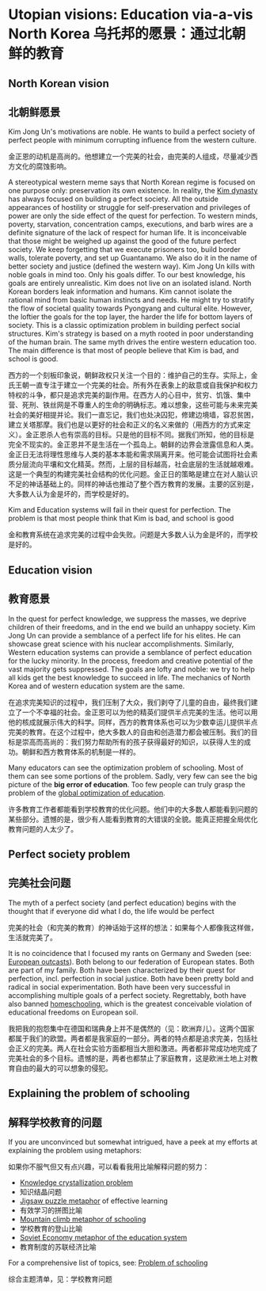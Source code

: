 # Utopian visions: Education via-a-vis North Korea 乌托邦的愿景：通过北朝鲜的教育

## North Korean vision

## 北朝鲜愿景

Kim Jong Un's motivations are noble. He wants to build a perfect society of perfect people with minimum corrupting influence from the western culture.

金正恩的动机是高尚的。他想建立一个完美的社会，由完美的人组成，尽量减少西方文化的腐蚀影响。

A stereotypical western meme says that North Korean regime is focused on one purpose only: preservation its own existence. In reality, the [Kim dynasty](https://en.wikipedia.org/wiki/Kim_dynasty_(North_Korea)) has always focused on building a perfect society. All the outside appearances of hostility or struggle for self-preservation and privileges of power are only the side effect of the quest for perfection. To western minds, poverty, starvation, concentration camps, executions, and barb wires are a definite signature of the lack of respect for human life. It is inconceivable that those might be weighed up against the good of the future perfect society. We keep forgetting that we execute prisoners too, build border walls, tolerate poverty, and set up Guantanamo. We also do it in the name of better society and justice (defined the western way). Kim Jong Un kills with noble goals in mind too. Only his goals differ. To our best knowledge, his goals are entirely unrealistic. Kim does not live on an isolated island. North Korean borders leak information and humans. Kim cannot isolate the rational mind from basic human instincts and needs. He might try to stratify the flow of societal quality towards Pyongyang and cultural elite. However, the loftier the goals for the top layer, the harder the life for bottom layers of society. This is a classic optimization problem in building perfect social structures. Kim's strategy is based on a myth rooted in poor understanding of the human brain. The same myth drives the entire western education too. The main difference is that most of people believe that Kim is bad, and school is good.

西方的一个刻板印象说，朝鲜政权只关注一个目的：维护自己的生存。实际上，金氏王朝一直专注于建立一个完美的社会。所有外在表象上的敌意或自我保护和权力特权的斗争，都只是追求完美的副作用。在西方人的心目中，贫穷、饥饿、集中营、死刑、铁丝网是不尊重人的生命的明确标志。难以想象，这些可能与未来完美社会的美好相提并论。我们一直忘记，我们也处决囚犯，修建边境墙，容忍贫困，建立关塔那摩。我们也是以更好的社会和正义的名义来做的（用西方的方式来定义）。金正恩杀人也有崇高的目标。只是他的目标不同。据我们所知，他的目标是完全不现实的。金正恩并不是生活在一个孤岛上。朝鲜的边界会泄露信息和人类。金正日无法将理性思维与人类的基本本能和需求隔离开来。他可能会试图将社会素质分层流向平壤和文化精英。然而，上层的目标越高，社会底层的生活就越艰难。这是一个典型的构建完美社会结构的优化问题。金正日的策略是建立在对人脑认识不足的神话基础上的。同样的神话也推动了整个西方教育的发展。主要的区别是，大多数人认为金是坏的，而学校是好的。

Kim and Education systems will fail in their quest for perfection. The problem is that most people think that Kim is bad, and school is good

金和教育系统在追求完美的过程中会失败。问题是大多数人认为金是坏的，而学校是好的。

## Education vision

## 教育愿景

In the quest for perfect knowledge, we suppress the masses, we deprive children of their freedoms, and in the end we build an unhappy society. Kim Jong Un can provide a semblance of a perfect life for his elites. He can showcase great science with his nuclear accomplishments. Similarly, Western education systems can provide a semblance of perfect education for the lucky minority. In the process, freedom and creative potential of the vast majority gets suppressed. The goals are lofty and noble: we try to help all kids get the best knowledge to succeed in life. The mechanics of North Korea and of western education system are the same.

在追求完美知识的过程中，我们压制了大众，我们剥夺了儿童的自由，最终我们建立了一个不幸福的社会。金正恩可以为他的精英们提供半点完美的生活。他可以用他的核成就展示伟大的科学。同样，西方的教育体系也可以为少数幸运儿提供半点完美的教育。在这个过程中，绝大多数人的自由和创造潜力都会被压制。我们的目标是崇高而高尚的：我们努力帮助所有的孩子获得最好的知识，以获得人生的成功。朝鲜和西方教育体系的机制是一样的。

Many educators can see the optimization problem of schooling. Most of them can see some portions of the problem. Sadly, very few can see the big picture of the **big error of education**. Too few people can truly grasp the problem of the [global optimization of education](https://supermemo.guru/wiki/Optimization_of_education).

许多教育工作者都能看到学校教育的优化问题。他们中的大多数人都能看到问题的某些部分。遗憾的是，很少有人能看到教育的大错误的全貌。能真正把握全局优化教育问题的人太少了。

## Perfect society problem

## 完美社会问题

The myth of a perfect society (and perfect education) begins with the thought that if everyone did what I do, the life would be perfect

完美的社会（和完美的教育）的神话始于这样的想法：如果每个人都像我这样做，生活就完美了。

It is no coincidence that I focused my rants on Germany and Sweden (see: [European outcasts](https://supermemo.guru/wiki/European_outcasts)). Both belong to our federation of European states. Both are part of my family. Both have been characterized by their quest for perfection, incl. perfection in social justice. Both have been pretty bold and radical in social experimentation. Both have been very successful in accomplishing multiple goals of a perfect society. Regrettably, both have also banned [homeschooling](https://supermemo.guru/wiki/Homeschooling), which is the greatest conceivable violation of educational freedoms on European soil.

我把我的抱怨集中在德国和瑞典身上并不是偶然的（见：欧洲弃儿）。这两个国家都属于我们的欧盟。两者都是我家庭的一部分。两者的特点都是追求完美，包括社会正义的完美。两人在社会实验方面都相当大胆和激进。两者都非常成功地完成了完美社会的多个目标。遗憾的是，两者也都禁止了家庭教育，这是欧洲土地上对教育自由的最大的可以想象的侵犯。

## Explaining the problem of schooling

## 解释学校教育的问题

If you are unconvinced but somewhat intrigued, have a peek at my efforts at explaining the problem using metaphors:

如果你不服气但又有点兴趣，可以看看我用比喻解释问题的努力：

- [Knowledge crystallization problem](https://supermemo.guru/wiki/Knowledge_crystallization) 
- 知识结晶问题
- [Jigsaw puzzle metaphor](https://supermemo.guru/wiki/Jigsaw_puzzle_metaphor) of effective learning 
- 有效学习的拼图比喻
- [Mountain climb metaphor of schooling](https://supermemo.guru/wiki/Mountain_climb_metaphor_of_schooling) 
- 学校教育的登山比喻
- [Soviet Economy metaphor of the education system](https://supermemo.guru/wiki/Modern_schooling_is_like_Soviet_economy) 
- 教育制度的苏联经济比喻

For a comprehensive list of topics, see: [Problem of schooling](https://supermemo.guru/wiki/Problem_of_schooling)

综合主题清单，见：学校教育问题